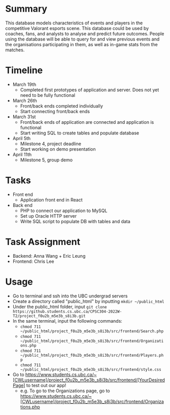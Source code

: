 
# Summary

This database models characteristics of events and players in the competitive Valorant esports scene. This database could be used by coaches, fans, and analysts to analyse and predict future outcomes. People using the database will be able to query for and view previous events and the organisations participating in them, as well as in-game stats from the matches. 

# Timeline
- March 19th
   - Completed first prototypes of application and server. Does not yet need to be fully functional
- March 26th
   - Front/back ends completed individually
   - Start connecting front/back ends
- March 31st
   - Front/back ends of application are connected and application is functional
   - Start writing SQL to create tables and populate database
- April 5th
   - Milestone 4, project deadline
   - Start working on demo presentation
- April 11th
   - Milestone 5, group demo


# Tasks
- Front end
   - Application front end in React
- Back end
   - PHP to connect our application to MySQL
   - Set up Oracle HTTP server
   - Write SQL script to populate DB with tables and data

# Task Assignment
- Backend: Anna Wang + Eric Leung
- Frontend: Chris Lee

# Usage
- Go to terminal and ssh into the UBC undergrad servers
- Create a directory called "public_html" by inputting `mkdir ~/public_html`
- Under the public_html folder, input `git clone https://github.students.cs.ubc.ca/CPSC304-2022W-T2/project_f0u2b_m5e3b_s8i3b.git`
- In the same terminal, input the following commands:
  - `chmod 711 ~/public_html/project_f0u2b_m5e3b_s8i3b/src/frontend/Search.php`
  - `chmod 711 ~/public_html/project_f0u2b_m5e3b_s8i3b/src/frontend/Organizations.php`
  - `chmod 711 ~/public_html/project_f0u2b_m5e3b_s8i3b/src/frontend/Players.php`
  - `chmod 711 ~/public_html/project_f0u2b_m5e3b_s8i3b/src/frontend/style.css`
- Go to https://www.students.cs.ubc.ca/~[CWLusername]/project_f0u2b_m5e3b_s8i3b/src/frontend/[YourDesiredPage] to test out our app!
  - e.g. To go to the Organizations page, go to https://www.students.cs.ubc.ca/~[CWLusername]/project_f0u2b_m5e3b_s8i3b/src/frontend/Organizations.php
